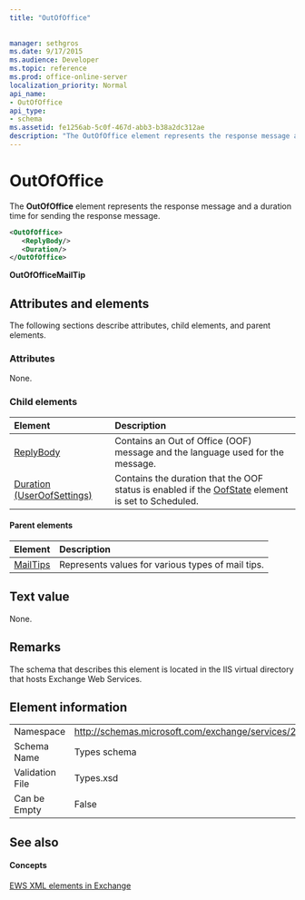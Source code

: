 ```yaml
---
title: "OutOfOffice"
 
 
manager: sethgros
ms.date: 9/17/2015
ms.audience: Developer
ms.topic: reference
ms.prod: office-online-server
localization_priority: Normal
api_name:
- OutOfOffice
api_type:
- schema
ms.assetid: fe1256ab-5c0f-467d-abb3-b38a2dc312ae
description: "The OutOfOffice element represents the response message and a duration time for sending the response message."
---
```


# OutOfOffice

The **OutOfOffice** element represents the response message and a duration time for sending the response message. 
  
```XML
<OutOfOffice>
   <ReplyBody/>
   <Duration/>
</OutOfOffice>
```

 **OutOfOfficeMailTip**
## Attributes and elements

The following sections describe attributes, child elements, and parent elements.
  
### Attributes

None.
  
### Child elements

|**Element**|**Description**|
|:-----|:-----|
|[ReplyBody](replybody.md) <br/> |Contains an Out of Office (OOF) message and the language used for the message.  <br/> |
|[Duration (UserOofSettings)](duration-useroofsettings.md) <br/> |Contains the duration that the OOF status is enabled if the [OofState](oofstate.md) element is set to Scheduled.  <br/> |
   
#### Parent elements

|**Element**|**Description**|
|:-----|:-----|
|[MailTips](mailtips.md) <br/> |Represents values for various types of mail tips.  <br/> |
   
## Text value

None.
  
## Remarks

The schema that describes this element is located in the IIS virtual directory that hosts Exchange Web Services.
  
## Element information

|||
|:-----|:-----|
|Namespace  <br/> |http://schemas.microsoft.com/exchange/services/2006/types  <br/> |
|Schema Name  <br/> |Types schema  <br/> |
|Validation File  <br/> |Types.xsd  <br/> |
|Can be Empty  <br/> |False  <br/> |
   
## See also

#### Concepts

[EWS XML elements in Exchange](ews-xml-elements-in-exchange.md)

